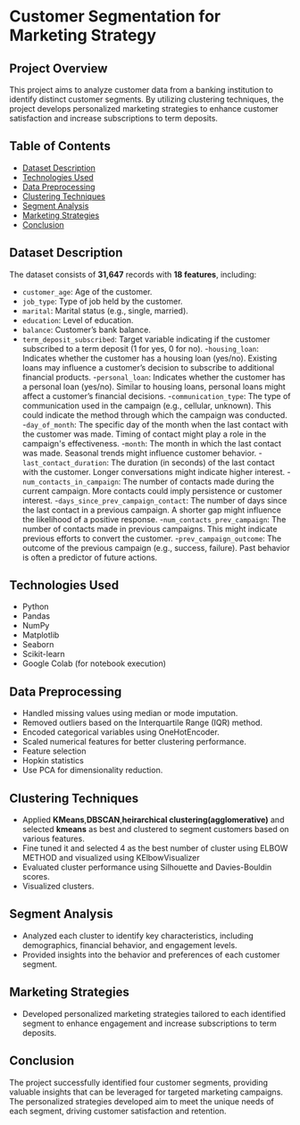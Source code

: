 # Customer Segmentation for Marketing Strategy

## Project Overview
This project aims to analyze customer data from a banking institution to identify distinct customer segments. By utilizing clustering techniques, the project develops personalized marketing strategies to enhance customer satisfaction and increase subscriptions to term deposits.

## Table of Contents
- [Dataset Description](#dataset-description)
- [Technologies Used](#technologies-used)
- [Data Preprocessing](#data-preprocessing)
- [Clustering Techniques](#clustering-techniques)
- [Segment Analysis](#segment-analysis)
- [Marketing Strategies](#marketing-strategies)
- [Conclusion](#conclusion)


## Dataset Description
The dataset consists of **31,647** records with **18 features**, including:
- `customer_age`: Age of the customer.
- `job_type`: Type of job held by the customer.
- `marital`: Marital status (e.g., single, married).
- `education`: Level of education.
- `balance`: Customer’s bank balance.
- `term_deposit_subscribed`: Target variable indicating if the customer subscribed to a term deposit (1 for yes, 0 for no).
-`housing_loan`: Indicates whether the customer has a housing loan (yes/no). Existing loans may influence a customer’s decision to subscribe to additional financial products.
-`personal_loan`: Indicates whether the customer has a personal loan (yes/no). Similar to housing loans, personal loans might affect a customer’s financial decisions.
-`communication_type`: The type of communication used in the campaign (e.g., cellular, unknown). This could indicate the method through which the campaign was conducted.
-`day_of_month`: The specific day of the month when the last contact with the customer was made. Timing of contact might play a role in the campaign's effectiveness.
-`month`: The month in which the last contact was made. Seasonal trends might influence customer behavior.
-`last_contact_duration`: The duration (in seconds) of the last contact with the customer. Longer conversations might indicate higher interest.
-`num_contacts_in_campaign`: The number of contacts made during the current campaign. More contacts could imply persistence or customer interest.
-`days_since_prev_campaign_contact`: The number of days since the last contact in a previous campaign. A shorter gap might influence the likelihood of a positive response.
-`num_contacts_prev_campaign`: The number of contacts made in previous campaigns. This might indicate previous efforts to convert the customer.
-`prev_campaign_outcome`: The outcome of the previous campaign (e.g., success, failure). Past behavior is often a predictor of future actions.

## Technologies Used
- Python
- Pandas
- NumPy
- Matplotlib
- Seaborn
- Scikit-learn
- Google Colab (for notebook execution)

## Data Preprocessing
- Handled missing values using median or mode imputation.
- Removed outliers based on the Interquartile Range (IQR) method.
- Encoded categorical variables using OneHotEncoder.
- Scaled numerical features for better clustering performance.
- Feature selection
- Hopkin statistics
- Use PCA for dimensionality reduction.

## Clustering Techniques
- Applied **KMeans**,**DBSCAN**,**heirarchical clustering(agglomerative)** and selected **kmeans** as best and clustered to segment customers based on various features.
- Fine tuned it and selected 4 as the best number of cluster using ELBOW METHOD and visualized using KElbowVisualizer
- Evaluated cluster performance using Silhouette and Davies-Bouldin scores.
- Visualized clusters. 

## Segment Analysis
- Analyzed each cluster to identify key characteristics, including demographics, financial behavior, and engagement levels.
- Provided insights into the behavior and preferences of each customer segment.

## Marketing Strategies
- Developed personalized marketing strategies tailored to each identified segment to enhance engagement and increase subscriptions to term deposits.

## Conclusion
The project successfully identified four customer segments, providing valuable insights that can be leveraged for targeted marketing campaigns. The personalized strategies developed aim to meet the unique needs of each segment, driving customer satisfaction and retention.





